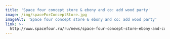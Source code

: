 ```yaml
---
title: 'Space four concept store & ebony and co: add wood party'
image: /img/spaceForConceptStore.jpg
imageAlt: 'Space four concept store & ebony and co: add wood party'
link: >-
  http://www.spacefour.ru/ru/news/space-four-concept-store-ebony-and-co-add-wood-party
---
```


